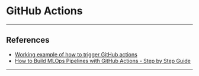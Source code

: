 # GitHub Actions
***

## References
- [Working example of how to trigger GitHub actions](https://github.com/kyaiooiayk/CI-CD-Pipeline-with-GitHub-Actions)
- [How to Build MLOps Pipelines with GitHub Actions - Step by Step Guide](https://neptune.ai/blog/build-mlops-pipelines-with-github-actions-guide)
***

